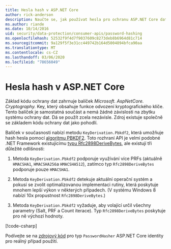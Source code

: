 ```yaml
---
title: Hesla hash v ASP.NET Core
author: rick-anderson
description: Naučte se, jak používat hesla pro ochranu ASP.NET Core dat pomocí rozhraní API ochrany dat.
ms.author: riande
ms.date: 10/14/2016
uid: security/data-protection/consumer-apis/password-hashing
ms.openlocfilehash: 52532f9f4d7f9037609c8273deb8b6964d81c714
ms.sourcegitcommit: 9a129f5f3e31cc449742b164d5004894bfca90aa
ms.translationtype: MT
ms.contentlocale: cs-CZ
ms.lasthandoff: 03/06/2020
ms.locfileid: "78656049"
---
```

# <a name="hash-passwords-in-aspnet-core"></a>Hesla hash v ASP.NET Core

Základ kódu ochrany dat zahrnuje balíček *Microsoft. AspNetCore. Cryptography.* Key, který obsahuje funkce odvození kryptografického klíče. Tento balíček je samostatná součást a nemá žádné závislosti na zbytku systému ochrany dat. Dá se použít zcela nezávisle. Zdroj existuje společně se základem kódu ochrany dat jako pohodlí.

Balíček v současnosti nabízí metodu `KeyDerivation.Pbkdf2`, která umožňuje hash hesla pomocí [algoritmu PBKDF2](https://tools.ietf.org/html/rfc2898#section-5.2). Toto rozhraní API je velmi podobné .NET Framework existujícímu [typu Rfc2898DeriveBytes](/dotnet/api/system.security.cryptography.rfc2898derivebytes), ale existují tři důležité odlišnosti:

1. Metoda `KeyDerivation.Pbkdf2` podporuje využívání více PRFs (aktuálně `HMACSHA1`, `HMACSHA256`a `HMACSHA512`), zatímco typ `Rfc2898DeriveBytes` podporuje pouze `HMACSHA1`.

2. Metoda `KeyDerivation.Pbkdf2` detekuje aktuální operační systém a pokusí se zvolit optimalizovanou implementaci rutiny, která poskytuje mnohem lepší výkon v některých případech. (V systému Windows 8 nabízí 10x propustnost `Rfc2898DeriveBytes`.)

3. Metoda `KeyDerivation.Pbkdf2` vyžaduje, aby volající určil všechny parametry (Salt, PRF a Count iterace). Typ `Rfc2898DeriveBytes` poskytuje pro ně výchozí hodnoty.

[!code-csharp[](password-hashing/samples/passwordhasher.cs)]

Podívejte se na [zdrojový kód](https://github.com/dotnet/AspNetCore/blob/master/src/Identity/Extensions.Core/src/PasswordHasher.cs) pro typ `PasswordHasher` ASP.NET Core identity pro reálný případ použití.
